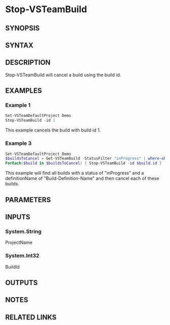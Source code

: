 <!-- #include "./common/header.md" -->

# Stop-VSTeamBuild

## SYNOPSIS

<!-- #include "./synopsis/Stop-VSTeamBuild.md" -->

## SYNTAX

## DESCRIPTION

Stop-VSTeamBuild will cancel a build using the build id.

## EXAMPLES

### Example 1

```powershell
Set-VSTeamDefaultProject Demo
Stop-VSTeamBuild -id 1
```

This example cancels the build with build id 1.

### Example 3

```powershell
Set-VSTeamDefaultProject Demo
$buildsToCancel = Get-VSTeamBuild -StatusFilter "inProgress" | where-object definitionName -eq Build-Definition-Name
ForEach($build in $buildsToCancel) { Stop-VSTeamBuild -id $build.id }
```

This example will find all builds with a status of "inProgress" and a definitionName of "Build-Definition-Name" and then cancel each of these builds.

## PARAMETERS

<!-- #include "./params/buildId.md" -->

<!-- #include "./params/projectName.md" -->

<!-- #include "./params/forcegroup.md" -->

## INPUTS

### System.String

ProjectName

### System.Int32

BuildId

## OUTPUTS

## NOTES

<!-- #include "./common/prerequisites.md" -->

## RELATED LINKS
